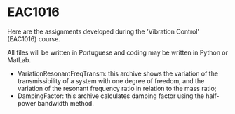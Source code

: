 # EAC1016
Here are the assignments developed during the 'Vibration Control' (EAC1016) course.

All files will be written in Portuguese and coding may be written in Python or MatLab.

- VariationResonantFreqTransm: this archive shows the variation of the transmissibility of a system with one degree of freedom, and the variation of the resonant frequency ratio in relation to the mass ratio;
- DampingFactor: this archive calculates damping factor using the half-power bandwidth method.
